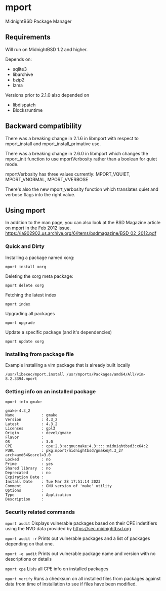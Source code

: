 # mport
MidnightBSD Package Manager

## Requirements
Will run on MidnightBSD 1.2 and higher. 

Depends on:
* sqlite3
* libarchive
* bzip2
* lzma

Versions prior to 2.1.0 also depended on
* libdispatch
* Blocksruntime

## Backward compatibility

There was a breaking change in 2.1.6 in libmport with respect to mport_install and mport_install_primative use.

There was a breaking change in 2.6.0 in libmport which changes the mport_init function to use mportVerbosity rather than a boolean for quiet mode.

mportVerbosity has three values currently: 
MPORT_VQUIET, MPORT_VNORMAL, MPORT_VVERBOSE 

There's also the new mport_verbosity function which translates quiet and verbose flags into the right value.

## Using mport

In addition to the man page, you can also look at the BSD Magazine article on mport in the Feb 2012 issue.
https://ia902902.us.archive.org/6/items/bsdmagazine/BSD_02_2012.pdf

### Quick and Dirty

Installing a package named xorg:

`mport install xorg`

Deleting the xorg meta package:

`mport delete xorg`

Fetching the latest index

`mport index`

Upgrading all packages

`mport upgrade`

Update a specific package (and it's dependencies)

`mport update xorg`

### Installing from package file

Example installing a vim package that is already built locally

`/usr/libexec/mport.install /usr/mports/Packages/amd64/All/vim-8.2.3394.mport` 

### Getting info on an installed package
`mport info gmake`

```
gmake-4.3_2
Name            : gmake
Version         : 4.3_2
Latest          : 4.3_2
Licenses        : gpl3
Origin          : devel/gmake
Flavor          : 
OS              : 3.0
CPE             : cpe:2.3:a:gnu:make:4.3:::::midnightbsd3:x64:2
PURL            : pkg:mport/midnightbsd/gmake@4.3_2?arch=amd64&osrel=3.0
Locked          : no
Prime           : yes
Shared library  : no
Deprecated      : no
Expiration Date : 
Install Date    : Tue Mar 28 17:51:14 2023
Comment         : GNU version of 'make' utility
Options         : 
Type            : Application
Description     :
```
### Security related commands

`mport audit`
Displays vulnerable packages based on their CPE indetifiers using the NVD data provided by https://sec.midnightbsd.org

`mport audit -r`
Prints out vulnerable packages and a list of packages depending on that one.

`mport -q audit`
Prints out vulnerable package name and version with no descriptions or details

`mport cpe`
Lists all CPE info on installed packages

`mport verify`
Runs a checksum on all installed files from packages against data from time of installation to see if files have been modified.
